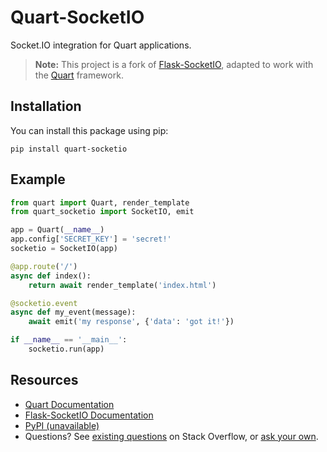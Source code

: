 # Quart-SocketIO

Socket.IO integration for Quart applications.

> **Note:** This project is a fork of [Flask-SocketIO](https://github.com/miguelgrinberg/Flask-SocketIO), adapted to work with the [Quart](https://pgjones.gitlab.io/quart/) framework.

## Installation

You can install this package using pip:

    pip install quart-socketio

## Example

```py
from quart import Quart, render_template
from quart_socketio import SocketIO, emit

app = Quart(__name__)
app.config['SECRET_KEY'] = 'secret!'
socketio = SocketIO(app)

@app.route('/')
async def index():
    return await render_template('index.html')

@socketio.event
async def my_event(message):
    await emit('my response', {'data': 'got it!'})

if __name__ == '__main__':
    socketio.run(app)
```

## Resources

- [Quart Documentation](https://quart.palletsprojects.com/en/latest/)
- [Flask-SocketIO Documentation](https://flask-socketio.readthedocs.io/en/latest/)
- [PyPI (unavailable)](#)
- Questions? See [existing questions](https://stackoverflow.com/questions/tagged/flask-socketio) on Stack Overflow, or [ask your own](https://stackoverflow.com/questions/ask?tags=python+flask-socketio+python-socketio).
